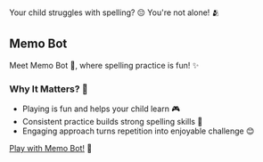Your child struggles with spelling? 😔 You're not alone! 🫂

## Memo Bot

Meet Memo Bot 🤖, where spelling practice is fun! ✨

### Why It Matters? 🤔

- Playing is fun and helps your child learn 🎮
- Consistent practice builds strong spelling skills 🔄  
- Engaging approach turns repetition into enjoyable challenge 😊

[Play with Memo Bot!](https://memo-bot.netlify.app) 🚀
